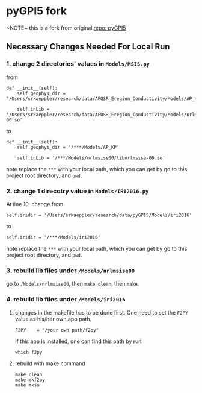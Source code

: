 # pyGPI5 fork
~NOTE~ this is a fork from original [repo: pyGPI5](https://github.com/srkaeppler/pyGPI5)

## Necessary Changes Needed For Local Run

### 1. change 2 directories' values in `Models/MSIS.py`

from 
```
def __init__(self):
    self.geophys_dir = '/Users/srkaeppler/research/data/AFOSR_Eregion_Conductivity/Models/AP_KP'

    self.inLib = '/Users/srkaeppler/research/data/AFOSR_Eregion_Conductivity/Models/nrlmsise00/libnrlmsise-00.so'
```
to
```
def __init__(self):
    self.geophys_dir = '/***/Models/AP_KP'

    self.inLib = '/***/Models/nrlmsise00/libnrlmsise-00.so'
```

note replace the `***` with your local path, which you can get by go to this project root directory, and `pwd`.

### 2. change 1 direcotry value in `Models/IRI2016.py`
At line 10. change from
```
self.iridir = '/Users/srkaeppler/research/data/pyGPI5/Models/iri2016'
```
to 
```
self.iridir = '/***/Models/iri2016'
```
note replace the `***` with your local path, which you can get by go to this project root directory, and `pwd`.


### 3. rebuild lib files under `/Models/nrlmsise00`
go to `/Models/nrlmsise00`, then `make clean`, then `make`.
### 4. rebuild lib files under `/Models/iri2016`
1. changes in the makefile has to be done first. One need to set the `F2PY` value as his/her own app path.
    ```
    F2PY	= "/your own path/f2py"
    ```
    if this app is installed, one can find this path by run
    ```
    which f2py
    ```
2. rebuild with make command
    ```
    make clean
    make mkf2py
    make mkso
    ```